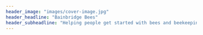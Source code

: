 ```yaml
---
header_image: "images/cover-image.jpg"
header_headline: "Bainbridge Bees"
header_subheadline: "Helping people get started with bees and beekeeping\nBainbridge Island, WA"
---
```

